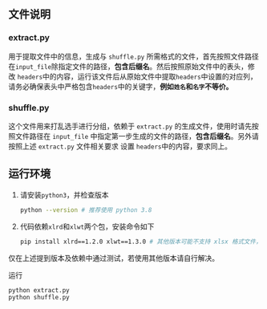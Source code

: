 ## 文件说明

### extract.py

用于提取文件中的信息，生成与 `shuffle.py` 所需格式的文件，首先按照文件路径在`input_file`除指定文件的路径，**包含后缀名**。然后按照原始文件中的表头，修改 `headers`中的内容，运行该文件后从原始文件中提取`headers`中设置的对应列，请务必确保表头中严格包含`headers`中的关键字，**例如`姓名`和`名字`不等价。**


### shuffle.py

这个文件用来打乱选手进行分组，依赖于 `extract.py` 的生成文件，使用时请先按照文件路径在 `input_file` 中指定第一步生成的文件的路径，**包含后缀名**。另外请按照上述 `extract.py` 文件相关要求 设置 `headers`中的内容，要求同上。



## 运行环境

1. 请安装`python3`，并检查版本

   ```bash
   python --version # 推荐使用 python 3.8
   ```

2. 代码依赖`xlrd`和`xlwt`两个包，安装命令如下

   ```sh
   pip install xlrd==1.2.0 xlwt==1.3.0 # 其他版本可能不支持 xlsx 格式文件，可以尝试将文件后缀改为`xls`
   ```


仅在上述提到版本及依赖中通过测试，若使用其他版本请自行解决。

运行

```sh
python extract.py
python shuffle.py
```



